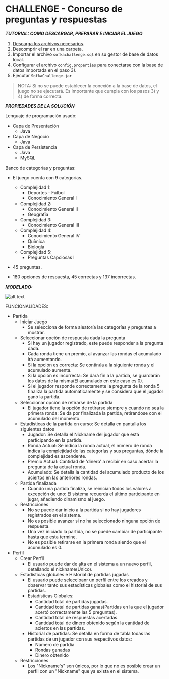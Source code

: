 # CHALLENGE - Concurso de preguntas y respuestas
***TUTORIAL: COMO DESCARGAR, PREPARAR E INICIAR EL JUEGO***
1) [Descarga los archivos necesarios](https://drive.google.com/file/d/1GF1uQQv8UeAMPhWPm03kAgHIsh9ifbWs/view).
2) Descomprir el rar en una carpeta.
3) Importar el archivo `sofkachallenge.sql` en su gestor de base de datos local.
4) Configurar el archivo `config.properties` para conectarse con la base de datos importada en el paso 3).
5) Ejecutar `SofkaChallenge.jar`
> NOTA: Si no se puede establecer la conexión a la base de datos, el juego no se ejecutará. Es importante que cumpla con los pasos 3) y 4) de forma correcta.

***PROPIEDADES DE LA SOLUCIÓN***

Lenguaje de programación usado:
  - Capa de Presentación
    - Java
  - Capa de Negocio
    - Java
  - Capa de Persistencia
    - Java
    - MySQL

Banco de categorías y preguntas:
  - El juego cuenta con 9 categorías.
      - Complejidad 1:
        - Deportes - Fútbol
        - Conocimiento General I
      - Complejidad 2:
        - Conocimiento General II
        - Geografía
      - Complejidad 3:
        - Conocimiento General III
      - Complejidad 4:
        - Conocimiento General IV
        - Química
        - Biología
      - Complejidad 5:
        - Preguntas Capciosas I

  - 45 preguntas.
  - 180 opciones de respuesta, 45 correctas y 137 incorrectas.

***MODELADO:***

![alt text](https://i.imgur.com/dWR7Dps.png)

FUNCIONALIDADES:
  - Partida
    - Iniciar Juego
      - Se selecciona de forma aleatoría las categorías y preguntas a mostrar.
    - Seleccionar opción de respuesta dada la pregunta
      - Si hay un jugador registrado, este puede responder a la pregunta dada.
      - Cada ronda tiene un premio, al avanzar las rondas el acumulado irá aumentando.
      - Si la opción es correcta: Se continúa a la siguiente ronda y el acumulado aumenta.
      - Si la opción es incorrecta: Se dará fin a la partida, se guardarán los datos de la misma(El acumulado en este caso es 0).
      - Si el jugador responde correctamente la pregunta de la ronda 5 finaliza la partida automáticamente y se considera que el jugador ganó la partida.
    - Seleccionar opción de retirarse de la partida
      - El jugador tiene la opción de retirarse siempre y cuando no sea la primera ronda: Se da por finalizada la partida, retirandose con el acumulado del momento.
    - Estadísticas de la partida en curso: Se detalla en pantalla los siguientes datos
      - Jugador: Se detalla el Nickname del jugador que está participando en la partida.
      - Ronda Actual: Se indica la ronda actual, el número de ronda indica la complejidad de las categorías y sus preguntas, dónde la complejidad es ascendente.
      - Premio Actual: Cantidad de 'dinero' a recibir en caso acertar la pregunta de la actual ronda.
      - Acumulado: Se detalla la cantidad del acumulado producto de los aciertos en las anteriores rondas.
    - Partida finalizada
      - Cuando una partida finaliza, se reinician todos los valores a excepción de uno: El sistema recuerda el último participante en jugar, añadiendo dinamismo al juego.
    - Restricciones
      - No se puede dar inicio a la partida si no hay jugadores registrados en el sistema.
      - No es posible avanzar si no ha seleccionado ninguna opción de respuesta.
      - Una vez iniciado la partida, no se puede cambiar de participante hasta que esta termine.
      - No es posible retirarse en la primera ronda siendo que el acumulado es 0.
  - Perfil
    - Crear Perfil
      - El usuario puede dar de alta en el sistema a un nuevo perfil, detallando el nickname(Único).
    - Estadísticas globales e Historial de partidas jugadas
      - El usuario puede seleccioanr un perfil entre los creados y observar tanto sus estadísticas globales como el historial de sus partidas.
      - Estadísticas Globales: 
        - Cantidad total de partidas jugadas.
        - Cantidad total de partidas ganas(Partidas en la que el jugador acertó correctamente las 5 preguntas).
        - Cantidad total de respuestas acertadas.
        - Cantidad total de dinero obtenido según la cantidad de aciertos en las partidas.
      - Historial de partidas: Se detalla en forma de tabla todas las partidas de un jugador con sus respectivos datos:
        - Número de partdia
        - Rondas ganadas
        - Dinero obtenido
    - Restricciones
      - Los "Nickname's" son únicos, por lo que no es posible crear un perfil con un "Nickname" que ya exista en el sistema.
